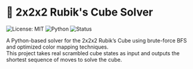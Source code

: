 # 🧊 2x2x2 Rubik's Cube Solver

![License: MIT](https://img.shields.io/badge/License-MIT-green.svg)
![Python](https://img.shields.io/badge/Python-3.8+-blue.svg)
![Status](https://img.shields.io/badge/status-active-brightgreen)

A Python-based solver for the 2x2x2 Rubik’s Cube using brute-force BFS and optimized color mapping techniques.  
This project takes real scrambled cube states as input and outputs the shortest sequence of moves to solve the cube.

